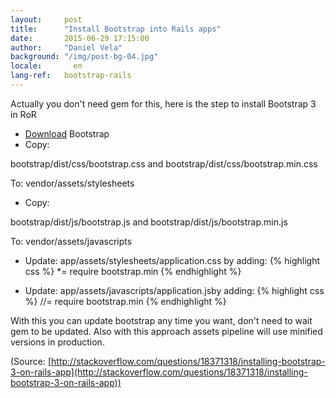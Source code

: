 ```yaml
---
layout:     post
title:      "Install Bootstrap into Rails apps"
date:       2015-06-29 17:15:00
author:     "Daniel Vela"
background: "/img/post-bg-04.jpg"
locale:       en
lang-ref:   bootstrap-rails
---
```



Actually you don't need gem for this, here is the step to install Bootstrap 3 in RoR

* [Download](https://github.com/twbs/bootstrap/releases/download/v3.0.0/bootstrap-3.0.0-dist.zip) Bootstrap
* Copy:    

bootstrap/dist/css/bootstrap.css and bootstrap/dist/css/bootstrap.min.css

To: vendor/assets/stylesheets

* Copy:     

bootstrap/dist/js/bootstrap.js and bootstrap/dist/js/bootstrap.min.js

To: vendor/assets/javascripts

* Update: app/assets/stylesheets/application.css by adding:
{% highlight css %}
*= require bootstrap.min
{% endhighlight %}

* Update: app/assets/javascripts/application.jsby adding:
{% highlight css %}
//= require bootstrap.min
{% endhighlight %}

With this you can update bootstrap any time you want, don't need to wait gem to be updated. Also with this approach assets pipeline will use minified versions in production. 


(Source: [http://stackoverflow.com/questions/18371318/installing-bootstrap-3-on-rails-app](http://stackoverflow.com/questions/18371318/installing-bootstrap-3-on-rails-app))